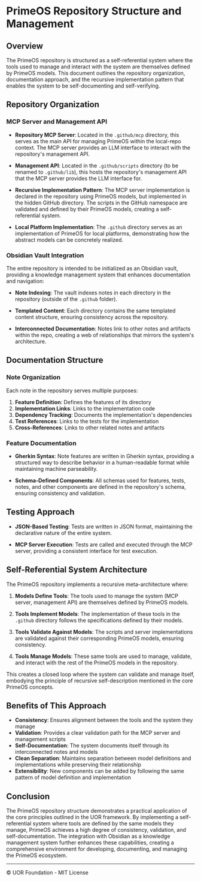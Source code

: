 # PrimeOS Repository Structure and Management

## Overview

The PrimeOS repository is structured as a self-referential system where the tools used to manage and interact with the system are themselves defined by PrimeOS models. This document outlines the repository organization, documentation approach, and the recursive implementation pattern that enables the system to be self-documenting and self-verifying.

## Repository Organization

### MCP Server and Management API

- **Repository MCP Server**: Located in the `.github/mcp` directory, this serves as the main API for managing PrimeOS within the local-repo context. The MCP server provides an LLM interface to interact with the repository's management API.

- **Management API**: Located in the `.github/scripts` directory (to be renamed to `.github/lib`), this hosts the repository's management API that the MCP server provides the LLM interface for.

- **Recursive Implementation Pattern**: The MCP server implementation is declared in the repository using PrimeOS models, but implemented in the hidden GitHub directory. The scripts in the GitHub namespace are validated and defined by their PrimeOS models, creating a self-referential system.

- **Local Platform Implementation**: The `.github` directory serves as an implementation of PrimeOS for local platforms, demonstrating how the abstract models can be concretely realized.

### Obsidian Vault Integration

The entire repository is intended to be initialized as an Obsidian vault, providing a knowledge management system that enhances documentation and navigation:

- **Note Indexing**: The vault indexes notes in each directory in the repository (outside of the `.github` folder).

- **Templated Content**: Each directory contains the same templated content structure, ensuring consistency across the repository.

- **Interconnected Documentation**: Notes link to other notes and artifacts within the repo, creating a web of relationships that mirrors the system's architecture.

## Documentation Structure

### Note Organization

Each note in the repository serves multiple purposes:

1. **Feature Definition**: Defines the features of its directory
2. **Implementation Links**: Links to the implementation code
3. **Dependency Tracking**: Documents the implementation's dependencies
4. **Test References**: Links to the tests for the implementation
5. **Cross-References**: Links to other related notes and artifacts

### Feature Documentation

- **Gherkin Syntax**: Note features are written in Gherkin syntax, providing a structured way to describe behavior in a human-readable format while maintaining machine parseability.

- **Schema-Defined Components**: All schemas used for features, tests, notes, and other components are defined in the repository's schema, ensuring consistency and validation.

## Testing Approach

- **JSON-Based Testing**: Tests are written in JSON format, maintaining the declarative nature of the entire system.

- **MCP Server Execution**: Tests are called and executed through the MCP server, providing a consistent interface for test execution.

## Self-Referential System Architecture

The PrimeOS repository implements a recursive meta-architecture where:

1. **Models Define Tools**: The tools used to manage the system (MCP server, management API) are themselves defined by PrimeOS models.

2. **Tools Implement Models**: The implementation of these tools in the `.github` directory follows the specifications defined by their models.

3. **Tools Validate Against Models**: The scripts and server implementations are validated against their corresponding PrimeOS models, ensuring consistency.

4. **Tools Manage Models**: These same tools are used to manage, validate, and interact with the rest of the PrimeOS models in the repository.

This creates a closed loop where the system can validate and manage itself, embodying the principle of recursive self-description mentioned in the core PrimeOS concepts.

## Benefits of This Approach

- **Consistency**: Ensures alignment between the tools and the system they manage
- **Validation**: Provides a clear validation path for the MCP server and management scripts
- **Self-Documentation**: The system documents itself through its interconnected notes and models
- **Clean Separation**: Maintains separation between model definitions and implementations while preserving their relationship
- **Extensibility**: New components can be added by following the same pattern of model definition and implementation

## Conclusion

The PrimeOS repository structure demonstrates a practical application of the core principles outlined in the UOR framework. By implementing a self-referential system where tools are defined by the same models they manage, PrimeOS achieves a high degree of consistency, validation, and self-documentation. The integration with Obsidian as a knowledge management system further enhances these capabilities, creating a comprehensive environment for developing, documenting, and managing the PrimeOS ecosystem.

---

© UOR Foundation - MIT License
